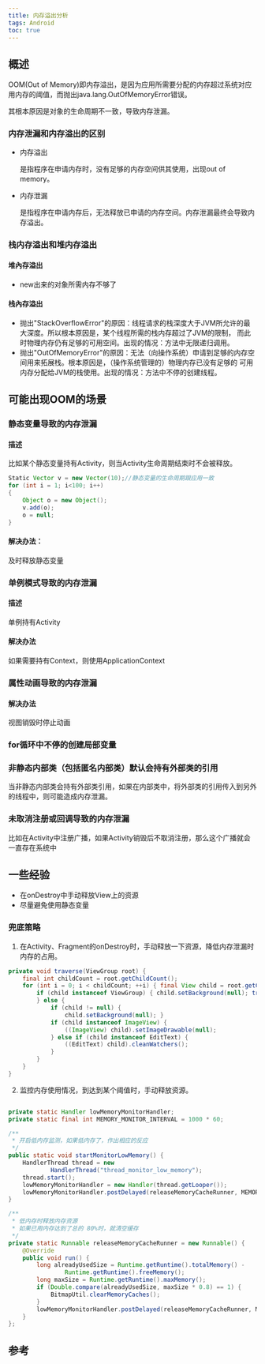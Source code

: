```yaml
---
title: 内存溢出分析
tags: Android
toc: true
---
```



## 概述

OOM(Out of Memory)即内存溢出，是因为应用所需要分配的内存超过系统对应用内存的阈值，而抛出java.lang.OutOfMemoryError错误。

其根本原因是对象的生命周期不一致，导致内存泄漏。

### 内存泄漏和内存溢出的区别

- 内存溢出

    是指程序在申请内存时，没有足够的内存空间供其使用，出现out of memory。

- 内存泄漏

    是指程序在申请内存后，无法释放已申请的内存空间。内存泄漏最终会导致内存溢出。

### 栈内存溢出和堆内存溢出

#### 堆內存溢出

- new出来的对象所需内存不够了

#### 栈內存溢出

- 抛出"StackOverflowError"的原因：线程请求的栈深度大于JVM所允许的最大深度。所以根本原因是，某个线程所需的栈内存超过了JVM的限制，
  而此时物理内存仍有足够的可用空间。出现的情况：方法中无限递归调用。
- 抛出"OutOfMemoryError"的原因：无法（向操作系统）申请到足够的内存空间用来拓展栈。根本原因是，（操作系统管理的）物理内存已没有足够的
  可用内存分配给JVM的栈使用。出现的情况：方法中不停的创建线程。


## 可能出现OOM的场景

### 静态变量导致的内存泄漏
    
#### 描述

比如某个静态变量持有Activity，则当Activity生命周期结束时不会被释放。

```java
Static Vector v = new Vector(10);//静态变量的生命周期跟应用一致
for (int i = 1; i<100; i++)
{
    Object o = new Object();
    v.add(o);
    o = null;
}
```

#### 解决办法：

及时释放静态变量
  
### 单例模式导致的内存泄漏

#### 描述  

单例持有Activity

#### 解决办法

如果需要持有Context，则使用ApplicationContext

### 属性动画导致的内存泄漏

#### 解决办法

视图销毁时停止动画

### for循环中不停的创建局部变量


### 非静态内部类（包括匿名内部类）默认会持有外部类的引用

当非静态内部类会持有外部类引用，如果在内部类中，将外部类的引用传入到另外的线程中，则可能造成内存泄漏。
  

### 未取消注册或回调导致的内存泄漏

比如在Activity中注册广播，如果Activity销毁后不取消注册，那么这个广播就会一直存在系统中


## 一些经验

- 在onDestroy中手动释放View上的资源
- 尽量避免使用静态变量

### 兜底策略


1. 在Activity、Fragment的onDestroy时，手动释放一下资源，降低内存泄漏时内存的占用。

```java
private void traverse(ViewGroup root) {
    final int childCount = root.getChildCount();
    for (int i = 0; i < childCount; ++i) { final View child = root.getChildAt(i);
        if (child instanceof ViewGroup) { child.setBackground(null); traverse((ViewGroup) child);
        } else {
            if (child != null) {
                child.setBackground(null); }
            if (child instanceof ImageView) {
                ((ImageView) child).setImageDrawable(null);
            } else if (child instanceof EditText) {
                ((EditText) child).cleanWatchers(); 
            }
        } 
    }
}
```

2. 监控内存使用情况，到达到某个阈值时，手动释放资源。

```java

private static Handler lowMemoryMonitorHandler;
private static final int MEMORY_MONITOR_INTERVAL = 1000 * 60;

/**
 * 开启低内存监测，如果低内存了，作出相应的反应
 */
public static void startMonitorLowMemory() {
    HandlerThread thread = new
            HandlerThread("thread_monitor_low_memory");
    thread.start();
    lowMemoryMonitorHandler = new Handler(thread.getLooper());
    lowMemoryMonitorHandler.postDelayed(releaseMemoryCacheRunner, MEMORY_MONITOR_INTERVAL);
}

/**
 * 低内存时释放内存资源
 * 如果已用内存达到了总的 80%时，就清空缓存
 */
private static Runnable releaseMemoryCacheRunner = new Runnable() {
    @Override
    public void run() {
        long alreadyUsedSize = Runtime.getRuntime().totalMemory() -
                Runtime.getRuntime().freeMemory();
        long maxSize = Runtime.getRuntime().maxMemory();
        if (Double.compare(alreadyUsedSize, maxSize * 0.8) == 1) {
            BitmapUtil.clearMemoryCaches();
        }
        lowMemoryMonitorHandler.postDelayed(releaseMemoryCacheRunner, MEMORY_MONITOR_INTERVAL);
    }
};

```

## 参考

